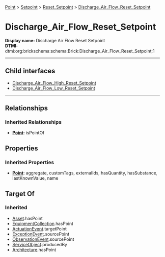 [Point](../../../Point.md) > [Setpoint](../../Setpoint.md) > [Reset_Setpoint](../Reset_Setpoint.md) > [Discharge_Air_Flow_Reset_Setpoint](#)
# Discharge_Air_Flow_Reset_Setpoint

**Display name:** Discharge Air Flow Reset Setpoint<br />
**DTMI:** dtmi:org:brickschema:schema:Brick:Discharge_Air_Flow_Reset_Setpoint;1

---


## Child interfaces
* [Discharge_Air_Flow_High_Reset_Setpoint](Discharge_Air_Flow_High_Reset_Setpoint.md)
* [Discharge_Air_Flow_Low_Reset_Setpoint](Discharge_Air_Flow_Low_Reset_Setpoint.md)

---
## Relationships
### Inherited Relationships
* **[Point](../../../Point.md):** isPointOf
## Properties
### Inherited Properties
* **[Point](../../../Point.md):** aggregate, customTags, externalIds, hasQuantity, hasSubstance, lastKnownValue, name
## Target Of
### Inherited
* [Asset](../../../../Asset/Asset.md).hasPoint
* [EquipmentCollection](../../../../Collection/AssetCollection/EquipmentCollection/EquipmentCollection.md).hasPoint
* [ActuationEvent](../../../../Event/PointEvent/ActuationEvent.md).targetPoint
* [ExceptionEvent](../../../../Event/PointEvent/ExceptionEvent.md).sourcePoint
* [ObservationEvent](../../../../Event/PointEvent/ObservationEvent.md).sourcePoint
* [ServiceObject](../../../../Information/ServiceObject/ServiceObject.md).producedBy
* [Architecture](../../../../Space/Architecture/Architecture.md).hasPoint
